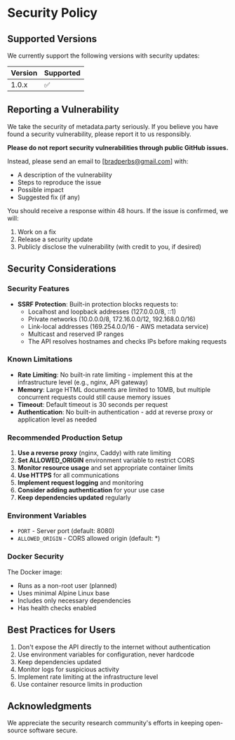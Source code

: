 # Security Policy

## Supported Versions

We currently support the following versions with security updates:

| Version | Supported          |
| ------- | ------------------ |
| 1.0.x   | :white_check_mark: |

## Reporting a Vulnerability

We take the security of metadata.party seriously. If you believe you have found a security vulnerability, please report it to us responsibly.

**Please do not report security vulnerabilities through public GitHub issues.**

Instead, please send an email to [bradperbs@gmail.com] with:

* A description of the vulnerability
* Steps to reproduce the issue
* Possible impact
* Suggested fix (if any)

You should receive a response within 48 hours. If the issue is confirmed, we will:

1. Work on a fix
2. Release a security update
3. Publicly disclose the vulnerability (with credit to you, if desired)

## Security Considerations

### Security Features

* **SSRF Protection**: Built-in protection blocks requests to:
  - Localhost and loopback addresses (127.0.0.0/8, ::1)
  - Private networks (10.0.0.0/8, 172.16.0.0/12, 192.168.0.0/16)
  - Link-local addresses (169.254.0.0/16 - AWS metadata service)
  - Multicast and reserved IP ranges
  - The API resolves hostnames and checks IPs before making requests

### Known Limitations

* **Rate Limiting**: No built-in rate limiting - implement this at the infrastructure level (e.g., nginx, API gateway)
* **Memory**: Large HTML documents are limited to 10MB, but multiple concurrent requests could still cause memory issues
* **Timeout**: Default timeout is 30 seconds per request
* **Authentication**: No built-in authentication - add at reverse proxy or application level as needed

### Recommended Production Setup

1. **Use a reverse proxy** (nginx, Caddy) with rate limiting
2. **Set ALLOWED_ORIGIN** environment variable to restrict CORS
3. **Monitor resource usage** and set appropriate container limits
4. **Use HTTPS** for all communications
5. **Implement request logging** and monitoring
6. **Consider adding authentication** for your use case
7. **Keep dependencies updated** regularly

### Environment Variables

* `PORT` - Server port (default: 8080)
* `ALLOWED_ORIGIN` - CORS allowed origin (default: *)

### Docker Security

The Docker image:
* Runs as a non-root user (planned)
* Uses minimal Alpine Linux base
* Includes only necessary dependencies
* Has health checks enabled

## Best Practices for Users

1. Don't expose the API directly to the internet without authentication
2. Use environment variables for configuration, never hardcode
3. Keep dependencies updated
4. Monitor logs for suspicious activity
5. Implement rate limiting at the infrastructure level
6. Use container resource limits in production

## Acknowledgments

We appreciate the security research community's efforts in keeping open-source software secure.

